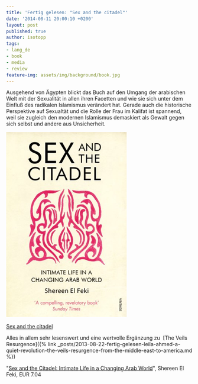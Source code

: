 ```yaml
---
title: 'Fertig gelesen: "Sex and the citadel"'
date: '2014-08-11 20:00:10 +0200'
layout: post
published: true
author: isotopp
tags:
- lang_de
- book
- media
- review
feature-img: assets/img/background/book.jpg
---
```

Ausgehend von Ägypten blickt das Buch auf den Umgang der arabischen Welt mit der Sexualität in allen ihren Facetten und wie sie sich unter dem Einfluß des radikalen Islamismus verändert hat. Gerade auch die historische Perspektive auf Sexualtät und die Rolle der Frau im Kalifat ist spannend, weil sie zugleich den modernen Islamismus demaskiert als Gewalt gegen sich selbst und andere aus Unsicherheit.

[![](/uploads/2014/08/citadel.jpg)](https://www.amazon.de/Sex-Citadel-Intimate-Changing-World-ebook/dp/B00BFTSZK2)

[Sex and the citadel](https://www.amazon.de/Sex-Citadel-Intimate-Changing-World-ebook/dp/B00BFTSZK2)

Alles in allem sehr lesenswert und eine wertvolle Ergänzung zu 
[The Veils Resurgence]({% link _posts/2013-08-22-fertig-gelesen-leila-ahmed-a-quiet-revolution-the-veils-resurgence-from-the-middle-east-to-america.md %})

"[Sex and the Citadel: Intimate Life in a Changing Arab World](https://www.amazon.de/Sex-Citadel-Intimate-Changing-World-ebook/dp/B00BFTSZK2)", Shereen El Feki, EUR 7.04



